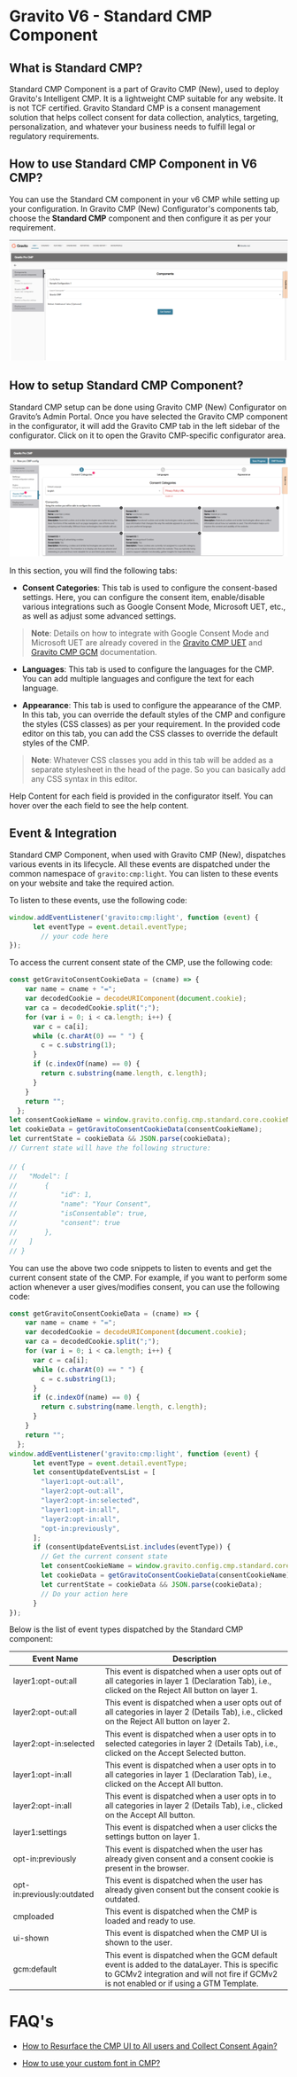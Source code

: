 
# Gravito V6 - Standard CMP Component

## What is Standard CMP?
Standard CMP Component is a part of Gravito CMP (New), used to deploy Gravito's Intelligent CMP. It is a lightweight CMP suitable for any website. It is not TCF certified. Gravito Standard CMP is a consent management solution that helps collect consent for data collection, analytics, targeting, personalization, and whatever your business needs to fulfill legal or regulatory requirements.

## How to use Standard CMP Component in V6 CMP?
You can use the Standard CM component in your v6 CMP while setting up your configuration. In Gravito CMP (New) Configurator's components tab, choose the **Standard CMP** component and then configure it as per your requirement.

![](../../img/configurator_setup.png)

## How to setup Standard CMP Component?
Standard CMP setup can be done using Gravito CMP (New) Configurator on Gravito’s Admin Portal.
Once you have selected the Gravito CMP component in the configurator, it will add the Gravito CMP tab in the left sidebar of the configurator. Click on it to open the Gravito CMP-specific configurator area.

![](../../img/gravito_cmp_tab.png)

In this section, you will find the following tabs:

- **Consent Categories**: This tab is used to configure the consent-based settings. Here, you can configure the consent item, enable/disable various integrations such as Google Consent Mode, Microsoft UET, etc., as well as adjust some advanced settings.
> **Note**: Details on how to integrate with Google Consent Mode and Microsoft UET are already covered in the [Gravito CMP UET](./Gravito_cmp_uet.md) and [Gravito CMP GCM](./Gravito_cmp_gcmv2.md) documentation.

- **Languages**: This tab is used to configure the languages for the CMP. You can add multiple languages and configure the text for each language.

- **Appearance**: This tab is used to configure the appearance of the CMP. In this tab, you can override the default styles of the CMP and configure the styles (CSS classes) as per your requirement.
In the provided code editor on this tab, you can add the CSS classes to override the default styles of the CMP.
> **Note**: Whatever CSS classes you add in this tab will be added as a separate stylesheet in the head of the page. So you can basically add any CSS syntax in this editor.

Help Content for each field is provided in the configurator itself. You can hover over the each field to see the help content.

## Event & Integration

Standard CMP Component, when used with Gravito CMP (New), dispatches various events in its lifecycle. All these events are dispatched under the common namespace of `gravito:cmp:light`. You can listen to these events on your website and take the required action.

To listen to these events, use the following code:
```javascript
window.addEventListener('gravito:cmp:light', function (event) {
      let eventType = event.detail.eventType;
        // your code here
});
``` 
To access the current consent state of the CMP, use the following code:
```javascript
const getGravitoConsentCookieData = (cname) => {
    var name = cname + "=";
    var decodedCookie = decodeURIComponent(document.cookie);
    var ca = decodedCookie.split(";");
    for (var i = 0; i < ca.length; i++) {
      var c = ca[i];
      while (c.charAt(0) == " ") {
        c = c.substring(1);
      }
      if (c.indexOf(name) == 0) {
        return c.substring(name.length, c.length);
      }
    }
    return "";
  };
let consentCookieName = window.gravito.config.cmp.standard.core.cookieName;
let cookieData = getGravitoConsentCookieData(consentCookieName);
let currentState = cookieData && JSON.parse(cookieData);
// Current state will have the following structure:

// {
//   "Model": [
//       {
//           "id": 1,
//           "name": "Your Consent",
//           "isConsentable": true,
//           "consent": true
//       },
//   ]
// }
```

You can use the above two code snippets to listen to events and get the current consent state of the CMP. 
For example, if you want to perform some action whenever a user gives/modifies consent, you can use the following code:
```javascript
const getGravitoConsentCookieData = (cname) => {
    var name = cname + "=";
    var decodedCookie = decodeURIComponent(document.cookie);
    var ca = decodedCookie.split(";");
    for (var i = 0; i < ca.length; i++) {
      var c = ca[i];
      while (c.charAt(0) == " ") {
        c = c.substring(1);
      }
      if (c.indexOf(name) == 0) {
        return c.substring(name.length, c.length);
      }
    }
    return "";
  };
window.addEventListener('gravito:cmp:light', function (event) {
      let eventType = event.detail.eventType;
      let consentUpdateEventsList = [
        "layer1:opt-out:all",
        "layer2:opt-out:all",
        "layer2:opt-in:selected",
        "layer1:opt-in:all",
        "layer2:opt-in:all",
        "opt-in:previously",
      ];
      if (consentUpdateEventsList.includes(eventType)) {
        // Get the current consent state
        let consentCookieName = window.gravito.config.cmp.standard.core.cookieName;
        let cookieData = getGravitoConsentCookieData(consentCookieName);
        let currentState = cookieData && JSON.parse(cookieData);
        // Do your action here
      }
});
```

Below is the list of event types  dispatched by the Standard CMP component:

| Event Name | Description |
|------------|-------------|
| layer1:opt-out:all | This event is dispatched when a user opts out of all categories in layer 1 (Declaration Tab), i.e., clicked on the Reject All button on layer 1. |
| layer2:opt-out:all | This event is dispatched when a user opts out of all categories in layer 2 (Details Tab), i.e., clicked on the Reject All button on layer 2. |
| layer2:opt-in:selected | This event is dispatched when a user opts in to selected categories in layer 2 (Details Tab), i.e., clicked on the Accept Selected button. |
| layer1:opt-in:all | This event is dispatched when a user opts in to all categories in layer 1 (Declaration Tab), i.e., clicked on the Accept All button. |
| layer2:opt-in:all | This event is dispatched when a user opts in to all categories in layer 2 (Details Tab), i.e., clicked on the Accept All button. |
| layer1:settings | This event is dispatched when a user clicks the settings button on layer 1. |
| opt-in:previously | This event is dispatched when the user has already given consent and a consent cookie is present in the browser. |
| opt-in:previously:outdated | This event is dispatched when the user has already given consent but the consent cookie is outdated. |
| cmploaded | This event is dispatched when the CMP is loaded and ready to use. |
| ui-shown | This event is dispatched when the CMP UI is shown to the user. |
| gcm:default | This event is dispatched when the GCM default event is added to the dataLayer. This is specific to GCMv2 integration and will not fire if GCMv2 is not enabled or if using a GTM Template. |

# FAQ's

- [How to Resurface the CMP UI to All users and Collect Consent Again?](../../FAQ/How_to_resurface_ProCMP.md)

- [How to use your custom font in CMP?](../../FAQ/How_to_addCustomFonts.md)

